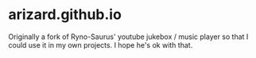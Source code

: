 # arizard.github.io
Originally a fork of Ryno-Saurus' youtube jukebox / music player so that I could use it in my own projects. I hope he's ok with that.
